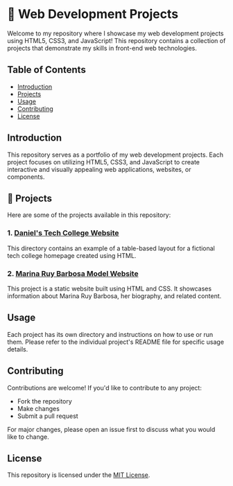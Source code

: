 # 🚀 Web Development Projects

Welcome to my repository where I showcase my web development projects using HTML5, CSS3, and JavaScript! This repository contains a collection of projects that demonstrate my skills in front-end web technologies.

## Table of Contents

- [Introduction](#introduction)
- [Projects](#projects)
- [Usage](#usage)
- [Contributing](#contributing)
- [License](#license)

## Introduction

This repository serves as a portfolio of my web development projects. Each project focuses on utilizing HTML5, CSS3, and JavaScript to create interactive and visually appealing web applications, websites, or components.

## 🌟 Projects

Here are some of the projects available in this repository:

### 1. [Daniel's Tech College Website](#Daniel's-Tech-College)

This directory contains an example of a table-based layout for a fictional tech college homepage created using HTML.


### 2. [Marina Ruy Barbosa Model Website](Marina-Ruy-Barbosa-Model)

This project is a static website built using HTML and CSS. It showcases information about Marina Ruy Barbosa, her biography, and related content.


## Usage

Each project has its own directory and instructions on how to use or run them. Please refer to the individual project's README file for specific usage details.

## Contributing

Contributions are welcome! If you'd like to contribute to any project:
- Fork the repository
- Make changes
- Submit a pull request

For major changes, please open an issue first to discuss what you would like to change.

## License

This repository is licensed under the [MIT License](LICENSE).
